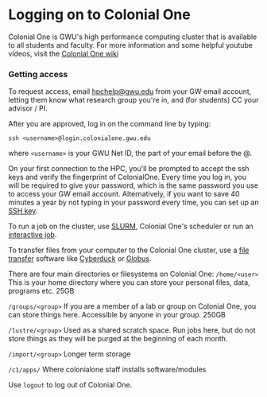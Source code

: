 # Logging on to Colonial One
Colonial One is GWU's high performance computing cluster that is available to all students and faculty. For more information and some helpful youtube videos, visit the [Colonial One wiki](https://colonialone.gwu.edu/)

### Getting access
To request access, email hpchelp@gwu.edu from your GW email account, letting them know what research group you're in, and (for students) CC your advisor / PI.

After you are approved, log in on the command line by typing:

`ssh <username>@login.colonialone.gwu.edu`

where `<username>` is your GWU Net ID, the part of your email before the @.

On your first connection to the HPC, you'll be prompted to accept the ssh keys and verify the fingerprint of ColonialOne. Every time you log in, you will be required to give your password, which is the same password you use to access your GW email account. Alternatively, if you want to save 40 minutes a year by not typing in your password every time, you can set up an [SSH key](https://www.digitalocean.com/community/tutorials/how-to-set-up-ssh-keys--2).

To run a job on the cluster, use [SLURM](slurm.md), Colonial One's scheduler or run an [interactive job](interactivejobs.md).

To transfer files from your computer to the Colonial One cluster, use a [file transfer](filetransfer.md) software like [Cyberduck](https://cyberduck.io/) or [Globus](https://www.globus.org/). 

There are four main directories or filesystems on Colonial One:
`/home/<user>`
This is your home directory where you can store your personal files, data, programs etc. 25GB 

`/groups/<group>` 
If you are a member of a lab or group on Colonial One, you can store things here. Accessible by anyone in your group. 250GB

`/lustre/<group>`
Used as a shared scratch space. Run jobs here, but do not store things as they will be purged at the beginning of each month.

`/import/<group>`
Longer term storage 

`/c1/apps/`
Where colonialone staff installs software/modules


Use `logout` to log out of Colonial One.

